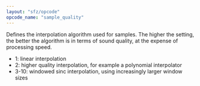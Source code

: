 ```yaml
---
layout: "sfz/opcode"
opcode_name: "sample_quality"
---
```

Defines the interpolation algorithm used for samples.
The higher the setting, the better the algorithm is in terms of sound quality,
at the expense of processing speed.

- 1: linear interpolation
- 2: higher quality interpolation, for example a polynomial interpolator
- 3-10: windowed sinc interpolation, using increasingly larger window sizes
